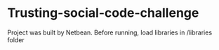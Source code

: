 # Trusting-social-code-challenge
Project was built by Netbean.
Before running, load libraries in /libraries folder

	
